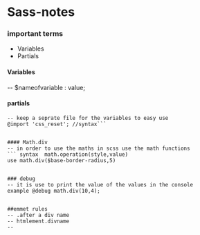 # Sass-notes

### important terms
- Variables
- Partials




#### Variables
-- $nameofvariable : value;

#### partials
```*way of importing sass code from the other files*
-- keep a seprate file for the variables to easy use
@import 'css_reset'; //syntax```


#### Math.div
-- in order to use the maths in scss use the math functions 
``` syntax  math.operation(style,value)
use math.div($base-border-radius,5)


### debug
-- it is use to print the value of the values in the console 
example @debug math.div(10,4);


##emmet rules
-- .after a div name 
-- htmlement.divname
-- 